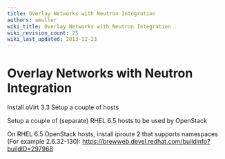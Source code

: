 ```yaml
---
title: Overlay Networks with Neutron Integration
authors: amuller
wiki_title: Overlay Networks with Neutron Integration
wiki_revision_count: 25
wiki_last_updated: 2013-12-23
---
```


# Overlay Networks with Neutron Integration

Install oVirt 3.3 Setup a couple of hosts

Setup a couple of (separate) RHEL 6.5 hosts to be used by OpenStack

On RHEL 6.5 OpenStack hosts, install iproute 2 that supports namespaces (For example 2.6.32-130): <https://brewweb.devel.redhat.com/buildinfo?buildID=297968>
